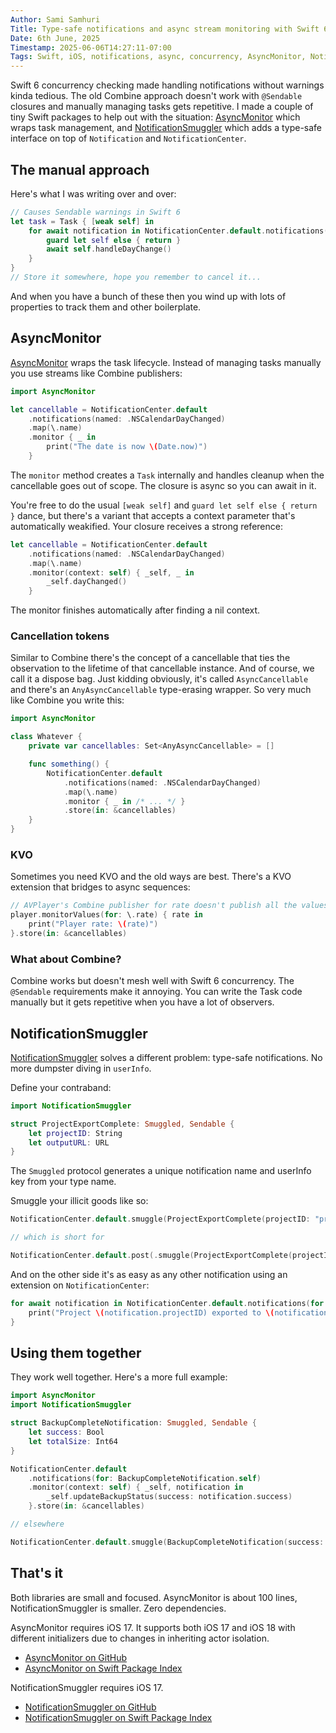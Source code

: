 ```yaml
---
Author: Sami Samhuri
Title: Type-safe notifications and async stream monitoring with Swift 6
Date: 6th June, 2025
Timestamp: 2025-06-06T14:27:11-07:00
Tags: Swift, iOS, notifications, async, concurrency, AsyncMonitor, NotificationSmuggler
---
```


Swift 6 concurrency checking made handling notifications without warnings kinda tedious. The old Combine approach doesn't work with `@Sendable` closures and manually managing tasks gets repetitive. I made a couple of tiny Swift packages to help out with the situation: [AsyncMonitor](https://github.com/samsonjs/AsyncMonitor) which wraps task management, and [NotificationSmuggler](https://github.com/samsonjs/NotificationSmuggler) which adds a type-safe interface on top of `Notification` and `NotificationCenter`.

## The manual approach

Here's what I was writing over and over:

```swift
// Causes Sendable warnings in Swift 6
let task = Task { [weak self] in
    for await notification in NotificationCenter.default.notifications(named: .NSCalendarDayChanged) {
        guard let self else { return }
        await self.handleDayChange()
    }
}
// Store it somewhere, hope you remember to cancel it...
```

And when you have a bunch of these then you wind up with lots of properties to track them and other boilerplate.

## AsyncMonitor

[AsyncMonitor](https://github.com/samsonjs/AsyncMonitor) wraps the task lifecycle. Instead of managing tasks manually you use streams like Combine publishers:

```swift
import AsyncMonitor

let cancellable = NotificationCenter.default
    .notifications(named: .NSCalendarDayChanged)
    .map(\.name)
    .monitor { _ in
        print("The date is now \(Date.now)")
    }
```

The `monitor` method creates a `Task` internally and handles cleanup when the cancellable goes out of scope. The closure is async so you can await in it.

You're free to do the usual `[weak self]` and `guard let self else { return }` dance, but there's a variant that accepts a context parameter that's automatically weakified. Your closure receives a strong reference:

```swift
let cancellable = NotificationCenter.default
    .notifications(named: .NSCalendarDayChanged)
    .map(\.name)
    .monitor(context: self) { _self, _ in
        _self.dayChanged()
    }
```

The monitor finishes automatically after finding a nil context.

### Cancellation tokens

Similar to Combine there's the concept of a cancellable that ties the observation to the lifetime of that cancellable instance. And of course, we call it a dispose bag. Just kidding obviously, it's called `AsyncCancellable` and there's an `AnyAsyncCancellable` type-erasing wrapper. So very much like Combine you write this:

```swift
import AsyncMonitor

class Whatever {
    private var cancellables: Set<AnyAsyncCancellable> = []

    func something() {
        NotificationCenter.default
            .notifications(named: .NSCalendarDayChanged)
            .map(\.name)
            .monitor { _ in /* ... */ }
            .store(in: &cancellables)
    }
}
```

### KVO

Sometimes you need KVO and the old ways are best. There's a KVO extension that bridges to async sequences:

```swift
// AVPlayer's Combine publisher for rate doesn't publish all the values
player.monitorValues(for: \.rate) { rate in
    print("Player rate: \(rate)")
}.store(in: &cancellables)
```

### What about Combine?

Combine works but doesn't mesh well with Swift 6 concurrency. The `@Sendable` requirements make it annoying. You can write the Task code manually but it gets repetitive when you have a lot of observers.

## NotificationSmuggler

[NotificationSmuggler](https://github.com/samsonjs/NotificationSmuggler) solves a different problem: type-safe notifications. No more dumpster diving in `userInfo`.

Define your contraband:

```swift
import NotificationSmuggler

struct ProjectExportComplete: Smuggled, Sendable {
    let projectID: String
    let outputURL: URL
}
```

The `Smuggled` protocol generates a unique notification name and userInfo key from your type name.

Smuggle your illicit goods like so:

```swift
NotificationCenter.default.smuggle(ProjectExportComplete(projectID: "project-123", outputURL: exportURL))

// which is short for

NotificationCenter.default.post(.smuggle(ProjectExportComplete(projectID: "project-123", outputURL: exportURL)))
```

And on the other side it's as easy as any other notification using an extension on `NotificationCenter`:

```swift
for await notification in NotificationCenter.default.notifications(for: ProjectExportComplete.self) {
    print("Project \(notification.projectID) exported to \(notification.outputURL)")
}
```

## Using them together

They work well together. Here's a more full example:

```swift
import AsyncMonitor
import NotificationSmuggler

struct BackupCompleteNotification: Smuggled, Sendable {
    let success: Bool
    let totalSize: Int64
}

NotificationCenter.default
    .notifications(for: BackupCompleteNotification.self)
    .monitor(context: self) { _self, notification in
        _self.updateBackupStatus(success: notification.success)
    }.store(in: &cancellables)

// elsewhere

NotificationCenter.default.smuggle(BackupCompleteNotification(success: true, totalSize: 42))
```

## That's it

Both libraries are small and focused. AsyncMonitor is about 100 lines, NotificationSmuggler is smaller. Zero dependencies.

AsyncMonitor requires iOS 17. It supports both iOS 17 and iOS 18 with different initializers due to changes in inheriting actor isolation.

- [AsyncMonitor on GitHub](https://github.com/samsonjs/AsyncMonitor)
- [AsyncMonitor on Swift Package Index](https://swiftpackageindex.com/samsonjs/AsyncMonitor)

NotificationSmuggler requires iOS 17.

- [NotificationSmuggler on GitHub](https://github.com/samsonjs/NotificationSmuggler)
- [NotificationSmuggler on Swift Package Index](https://swiftpackageindex.com/samsonjs/NotificationSmuggler)

